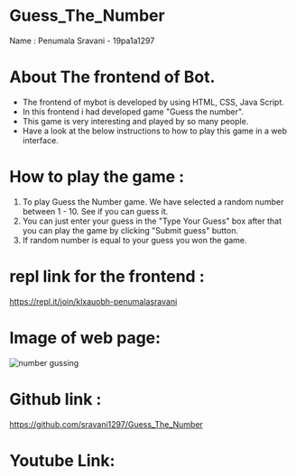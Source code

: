 # Guess_The_Number

Name  :  Penumala Sravani - 19pa1a1297

# About The frontend of Bot.
* The frontend of mybot is developed by using HTML, CSS, Java Script.
* In this frontend i had developed game "Guess the number".
* This game is very interesting and played by so many people.
* Have a look at the below instructions to how to play this game in a web interface.

# How to play the game :
1. To play Guess the Number game.  We have selected a random number between 1 - 10. See if you can guess it. 
2. You can just enter your guess in the "Type Your Guess" box after that you can play the game by clicking "Submit guess" button.
3. If random number is equal to your guess you won the game.<br/>

# repl link for the frontend :

  https://repl.it/join/klxauobh-penumalasravani
  
# Image of web page:
  ![number gussing](https://user-images.githubusercontent.com/72606270/157414799-2b838937-d663-4b3b-a7b7-897e0dc7ec16.png)

  
# Github link :

  https://github.com/sravani1297/Guess_The_Number

# Youtube Link:

